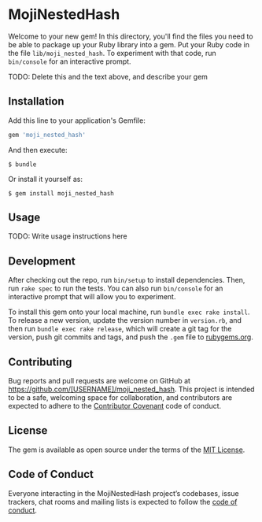 # MojiNestedHash

Welcome to your new gem! In this directory, you'll find the files you need to be able to package up your Ruby library into a gem. Put your Ruby code in the file `lib/moji_nested_hash`. To experiment with that code, run `bin/console` for an interactive prompt.

TODO: Delete this and the text above, and describe your gem

## Installation

Add this line to your application's Gemfile:

```ruby
gem 'moji_nested_hash'
```

And then execute:

    $ bundle

Or install it yourself as:

    $ gem install moji_nested_hash

## Usage

TODO: Write usage instructions here

## Development

After checking out the repo, run `bin/setup` to install dependencies. Then, run `rake spec` to run the tests. You can also run `bin/console` for an interactive prompt that will allow you to experiment.

To install this gem onto your local machine, run `bundle exec rake install`. To release a new version, update the version number in `version.rb`, and then run `bundle exec rake release`, which will create a git tag for the version, push git commits and tags, and push the `.gem` file to [rubygems.org](https://rubygems.org).

## Contributing

Bug reports and pull requests are welcome on GitHub at https://github.com/[USERNAME]/moji_nested_hash. This project is intended to be a safe, welcoming space for collaboration, and contributors are expected to adhere to the [Contributor Covenant](http://contributor-covenant.org) code of conduct.

## License

The gem is available as open source under the terms of the [MIT License](https://opensource.org/licenses/MIT).

## Code of Conduct

Everyone interacting in the MojiNestedHash project’s codebases, issue trackers, chat rooms and mailing lists is expected to follow the [code of conduct](https://github.com/[USERNAME]/moji_nested_hash/blob/master/CODE_OF_CONDUCT.md).
